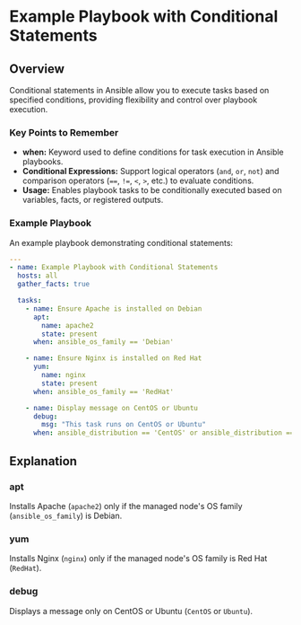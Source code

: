 # Example Playbook with Conditional Statements

## Overview
Conditional statements in Ansible allow you to execute tasks based on specified conditions, providing flexibility and control over playbook execution.

### Key Points to Remember
- **when:** Keyword used to define conditions for task execution in Ansible playbooks.
- **Conditional Expressions:** Support logical operators (`and`, `or`, `not`) and comparison operators (`==`, `!=`, `<`, `>`, etc.) to evaluate conditions.
- **Usage:** Enables playbook tasks to be conditionally executed based on variables, facts, or registered outputs.

### Example Playbook
An example playbook demonstrating conditional statements:

```yaml
---
- name: Example Playbook with Conditional Statements
  hosts: all
  gather_facts: true

  tasks:
    - name: Ensure Apache is installed on Debian
      apt:
        name: apache2
        state: present
      when: ansible_os_family == 'Debian'

    - name: Ensure Nginx is installed on Red Hat
      yum:
        name: nginx
        state: present
      when: ansible_os_family == 'RedHat'

    - name: Display message on CentOS or Ubuntu
      debug:
        msg: "This task runs on CentOS or Ubuntu"
      when: ansible_distribution == 'CentOS' or ansible_distribution == 'Ubuntu'
```
## Explanation

### apt
Installs Apache (`apache2`) only if the managed node's OS family (`ansible_os_family`) is Debian.

### yum
Installs Nginx (`nginx`) only if the managed node's OS family is Red Hat (`RedHat`).

### debug
Displays a message only on CentOS or Ubuntu (`CentOS` or `Ubuntu`).
